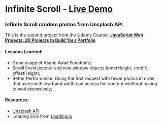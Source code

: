 # Infinite Scroll - [Live Demo](https://rodrigogollo.github.io/Infinite-Scroll/)
### Infinite Scroll random photos from Unsplash API  

This is the second project from the Udemy Course: [**JavaScript Web Projects: 20 Projects to Build Your Portfolio**](https://www.udemy.com/course/javascript-web-projects-to-build-your-portfolio-resume/)

#### Lessons Learned: 
- Good usage of Async Await Functions;
- Scroll EventListener and new window objects (innerHeight, scrollY, offsetHeight);
- Better Performance. Doing the first request with fewer photos in order that users with low band width can access the content widthout having to wait excessively;

#### Resources:
- [Unsplash API](https://unsplash.com/documentation)
- Loading SVG from [Loading.io](https://loading.io/)

